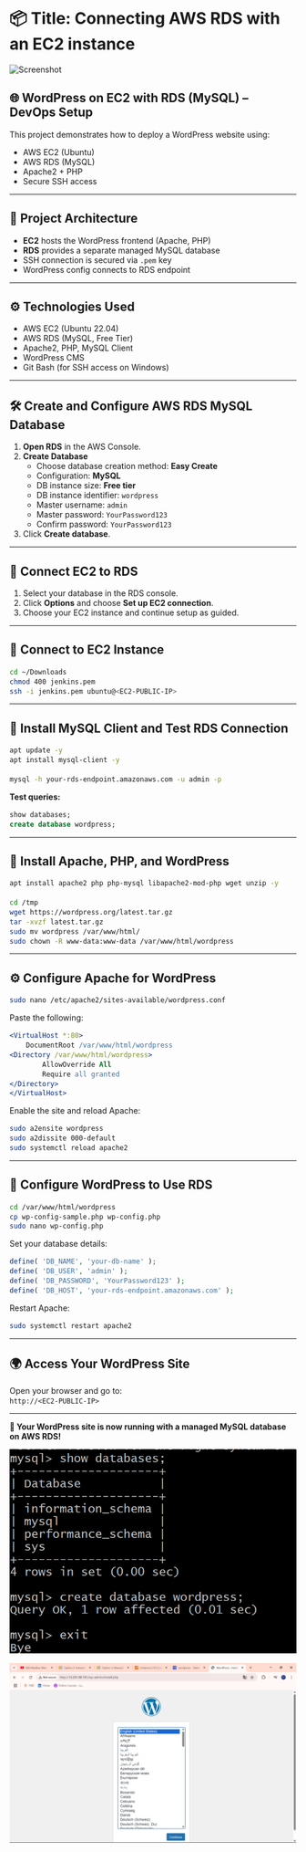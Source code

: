 # 📦 Title: Connecting AWS RDS with an EC2 instance

![Screenshot](EC2.png)

## 🌐 WordPress on EC2 with RDS (MySQL) – DevOps Setup

This project demonstrates how to deploy a WordPress website using:
- AWS EC2 (Ubuntu)
- AWS RDS (MySQL)
- Apache2 + PHP
- Secure SSH access

---

## 📌 Project Architecture

- **EC2** hosts the WordPress frontend (Apache, PHP)
- **RDS** provides a separate managed MySQL database
- SSH connection is secured via `.pem` key
- WordPress config connects to RDS endpoint

---

## ⚙️ Technologies Used

- AWS EC2 (Ubuntu 22.04)
- AWS RDS (MySQL, Free Tier)
- Apache2, PHP, MySQL Client
- WordPress CMS
- Git Bash (for SSH access on Windows)

---

## 🛠️ Create and Configure AWS RDS MySQL Database

1. **Open RDS** in the AWS Console.
2. **Create Database**
   - Choose database creation method: **Easy Create**
   - Configuration: **MySQL**
   - DB instance size: **Free tier**
   - DB instance identifier: `wordpress`
   - Master username: `admin`
   - Master password: `YourPassword123`
   - Confirm password: `YourPassword123`
3. Click **Create database**.

---

## 🔗 Connect EC2 to RDS

1. Select your database in the RDS console.
2. Click **Options** and choose **Set up EC2 connection**.
3. Choose your EC2 instance and continue setup as guided.

---

## 🔐 Connect to EC2 Instance

```bash
cd ~/Downloads
chmod 400 jenkins.pem
ssh -i jenkins.pem ubuntu@<EC2-PUBLIC-IP>
```

---

## 🧪 Install MySQL Client and Test RDS Connection

```bash
apt update -y
apt install mysql-client -y

mysql -h your-rds-endpoint.amazonaws.com -u admin -p
```

**Test queries:**
```sql
show databases;
create database wordpress;
```

---

## 🧰 Install Apache, PHP, and WordPress

```bash
apt install apache2 php php-mysql libapache2-mod-php wget unzip -y

cd /tmp
wget https://wordpress.org/latest.tar.gz
tar -xvzf latest.tar.gz
sudo mv wordpress /var/www/html/
sudo chown -R www-data:www-data /var/www/html/wordpress
```

---

## ⚙️ Configure Apache for WordPress

```bash
sudo nano /etc/apache2/sites-available/wordpress.conf
```

Paste the following:

```apache
<VirtualHost *:80>
    DocumentRoot /var/www/html/wordpress
<Directory /var/www/html/wordpress>
        AllowOverride All
        Require all granted
</Directory>
</VirtualHost>
```

Enable the site and reload Apache:

```bash
sudo a2ensite wordpress
sudo a2dissite 000-default
sudo systemctl reload apache2
```

---

## 🔧 Configure WordPress to Use RDS

```bash
cd /var/www/html/wordpress
cp wp-config-sample.php wp-config.php
sudo nano wp-config.php
```

Set your database details:

```php
define( 'DB_NAME', 'your-db-name' );
define( 'DB_USER', 'admin' );
define( 'DB_PASSWORD', 'YourPassword123' );
define( 'DB_HOST', 'your-rds-endpoint.amazonaws.com' );
```

Restart Apache:

```bash
sudo systemctl restart apache2
```

---

## 🌍 Access Your WordPress Site

Open your browser and go to:  
`http://<EC2-PUBLIC-IP>`

---

**🎉 Your WordPress site is now running with a managed MySQL database on AWS RDS!**

![Output Screenshot](WordPress1.png)

![Output Screenshot](WordPress2.png)

